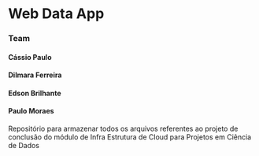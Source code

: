 # Web Data App

### Team
#### Cássio Paulo
#### Dilmara Ferreira
#### Edson Brilhante
#### Paulo Moraes

Repositório para armazenar todos os arquivos referentes ao projeto de conclusão do módulo de Infra Estrutura de Cloud para Projetos em Ciência de Dados